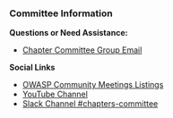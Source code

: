 ### Committee Information
**Questions or Need Assistance:** 
* [Chapter Committee Group Email](mailto:chapter-committee@owasp.org)

**Social Links**
* [OWASP Community Meetings Listings](https://owasp.org/www-community/meetings/)
* [YouTube Channel](https://www.youtube.com/channel/UCE2nt-oqRjwEAPSBtCtNVSw)
* [Slack Channel #chapters-committee](https://app.slack.com/client/T04T40NHX/C010AF25WSZ/details/top)


